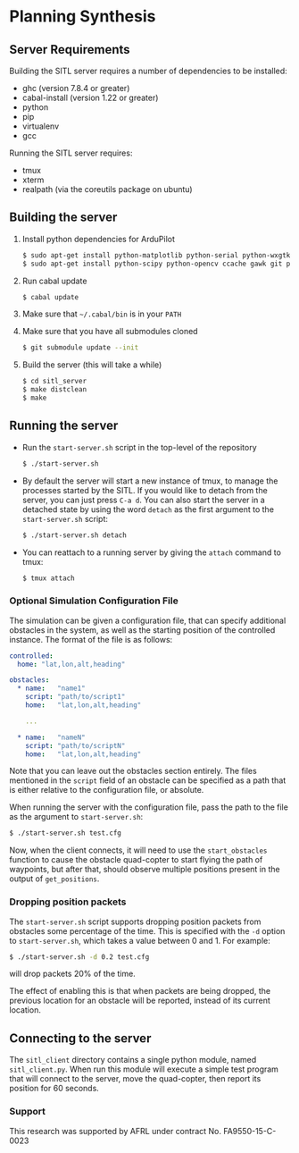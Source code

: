 # Planning Synthesis

## Server Requirements

Building the SITL server requires a number of dependencies to be installed:
- ghc (version 7.8.4 or greater)
- cabal-install (version 1.22 or greater)
- python
- pip
- virtualenv
- gcc

Running the SITL server requires:
- tmux
- xterm
- realpath (via the coreutils package on ubuntu)

## Building the server

1. Install python dependencies for ArduPilot
   ```sh
   $ sudo apt-get install python-matplotlib python-serial python-wxgtk2.8 python-lxml
   $ sudo apt-get install python-scipy python-opencv ccache gawk git python-pip python-pexpect
   ```

1. Run cabal update
   ```sh
   $ cabal update
   ```
   
1. Make sure that `~/.cabal/bin` is in your `PATH`

1. Make sure that you have all submodules cloned
   ```sh
   $ git submodule update --init
   ```

2. Build the server (this will take a while)
   ```sh
   $ cd sitl_server
   $ make distclean
   $ make
   ```

## Running the server

* Run the `start-server.sh` script in the top-level of the repository
  ```sh
  $ ./start-server.sh
  ```

* By default the server will start a new instance of tmux, to manage the
  processes started by the SITL.  If you would like to detach from the server,
  you can just press `C-a d`.  You can also start the server in a detached
  state by using the word `detach` as the first argument to the
  `start-server.sh` script:
  ```sh
  $ ./start-server.sh detach
  ```

* You can reattach to a running server by giving the `attach` command to tmux:
  ```sh
  $ tmux attach
  ```

### Optional Simulation Configuration File

The simulation can be given a configuration file, that can specify additional
obstacles in the system, as well as the starting position of the controlled
instance.  The format of the file is as follows:

```yaml
controlled:
  home: "lat,lon,alt,heading"

obstacles:
  * name:   "name1"
    script: "path/to/script1"
    home:   "lat,lon,alt,heading"

    ...

  * name:   "nameN"
    script: "path/to/scriptN"
    home:   "lat,lon,alt,heading"
```

Note that you can leave out the obstacles section entirely.  The files
mentioned in the `script` field of an obstacle can be specified as a path that
is either relative to the configuration file, or absolute.

When running the server with the configuration file, pass the path to the file
as the argument to `start-server.sh`:

```sh
$ ./start-server.sh test.cfg
```

Now, when the client connects, it will need to use the `start_obstacles`
function to cause the obstacle quad-copter to start flying the path of
waypoints, but after that, should observe multiple positions present in the
output of `get_positions`.

### Dropping position packets

The `start-server.sh` script supports dropping position packets from obstacles
some percentage of the time.  This is specified with the `-d` option to
`start-server.sh`, which takes a value between 0 and 1. For example:
```sh
$ ./start-server.sh -d 0.2 test.cfg
```
will drop packets 20% of the time.

The effect of enabling this is that when packets are being dropped, the previous
location for an obstacle will be reported, instead of its current location.

## Connecting to the server

The `sitl_client` directory contains a single python module, named
`sitl_client.py`.  When run this module will execute a simple test program that
will connect to the server, move the quad-copter, then report its position for
60 seconds.


### Support

This research was supported by AFRL under contract No. FA9550-15-C-0023
